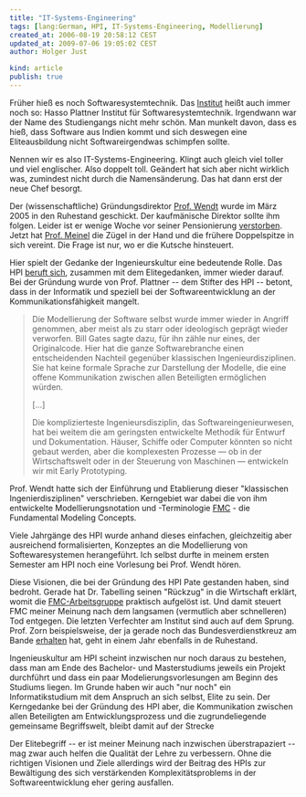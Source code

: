 ```yaml
---
title: "IT-Systems-Engineering"
tags: [lang:German, HPI, IT-Systems-Engineering, Modellierung]
created_at: 2006-08-19 20:58:12 CEST
updated_at: 2009-07-06 19:05:02 CEST
author: Holger Just

kind: article
publish: true
---
```


Früher hieß es noch Softwaresystemtechnik. Das [Institut](http://www.hpi.uni-potsdam.de/) heißt auch immer noch so: Hasso Plattner Institut für Softwaresystemtechnik. Irgendwann war der Name des Studiengangs nicht mehr schön. Man munkelt davon, dass es hieß, dass Software aus Indien kommt und sich deswegen eine Eliteausbildung nicht Softwareirgendwas schimpfen sollte.

Nennen wir es also IT-Systems-Engineering. Klingt auch gleich viel toller und viel englischer. Also doppelt toll. Geändert hat sich aber nicht wirklich was, zumindest nicht durch die Namensänderung. Das hat dann erst der neue Chef besorgt.

Der (wissenschaftliche) Gründungsdirektor [Prof. Wendt](http://www.hpi.uni-potsdam.de/personen/professoren/wendt.html) wurde im März 2005 in den Ruhestand geschickt. Der kaufmänische Direktor sollte ihm folgen. Leider ist er wenige Woche vor seiner Pensionierung [verstorben](http://www.hpi.uni-potsdam.de/presse/newsaktuelleinzelansicht/article/4/hpi-geschaftsfuhrer-dr-woydt-verstorben.html). Jetzt hat [Prof. Meinel](http://www.hpi.uni-potsdam.de/personen/professoren/meinel.html) die Zügel in der Hand und die frühere Doppelspitze in sich vereint. Die Frage ist nur, wo er die Kutsche hinsteuert.

Hier spielt der Gedanke der Ingenieurskultur eine bedeutende Rolle. Das HPI [beruft sich](http://www.hpi.uni-potsdam.de/hpi/stiftungsidee/ingenieurskultur.html), zusammen mit dem Elitegedanken, immer wieder darauf. Bei der Gründung wurde von Prof. Plattner -- dem Stifter des HPI -- betont, dass in der Informatik und speziell bei der Softwareentwicklung an der Kommunikationsfähigkeit mangelt.

>Die Modellierung der Software selbst wurde immer wieder in Angriff genommen, aber meist als zu starr oder ideologisch geprägt wieder verworfen. Bill Gates sagte dazu, für ihn zähle nur eines, der Originalcode. Hier hat die ganze Softwarebranche einen entscheidenden Nachteil gegenüber klassischen Ingenieurdisziplinen. Sie hat keine formale Sprache zur Darstellung der Modelle, die eine offene Kommunikation zwischen allen Beteiligten ermöglichen würden.
>
>[...]
>
>Die komplizierteste Ingenieursdisziplin, das Softwareingenieurwesen, hat bei weitem die am geringsten entwickelte Methodik für Entwurf und Dokumentation. Häuser, Schiffe oder Computer könnten so nicht gebaut werden, aber die komplexesten Prozesse — ob in der Wirtschaftswelt oder in der Steuerung von Maschinen — entwickeln wir mit Early Prototyping.

Prof. Wendt hatte sich der Einführung und Etablierung dieser "klassischen Ingenierdisziplinen" verschrieben. Kerngebiet war dabei die von ihm entwickelte Modellierungsnotation und -Terminologie [FMC](http://www.f-m-c.org/) - die Fundamental Modeling Concepts.

Viele Jahrgänge des HPI wurde anhand dieses einfachen, gleichzeitig aber ausreichend formalisierten, Konzeptes an die Modellierung von Softewaresystemen herangeführt. Ich selbst durfte in meinem ersten Semester am HPI noch eine Vorlesung bei Prof. Wendt hören.

Diese Visionen, die bei der Gründung des HPI Pate gestanden haben, sind bedroht. Gerade hat Dr. Tabelling seinen "Rückzug" in die Wirtschaft erklärt, womit die [FMC-Arbeitsgruppe](http://agtabeling.hpi.uni-potsdam.de/) praktisch aufgelöst ist. Und damit steuert FMC meiner Meinung nach dem langsamen (vermutlich aber schnelleren) Tod entgegen. Die letzten Verfechter am Institut sind auch auf dem Sprung. Prof. Zorn beispielsweise, der ja gerade noch das Bundesverdienstkreuz am Bande [erhalten](http://www.golem.de/0607/46374.html) hat, geht in einem Jahr ebenfalls in de Ruhestand.

Ingenieuskultur am HPI scheint inzwischen nur noch daraus zu bestehen, dass man am Ende des Bachelor- und Masterstudiums jeweils ein Projekt durchführt und dass ein paar Modelierungsvorlesungen am Beginn des Studiums liegen. Im Grunde haben wir auch "nur noch" ein Informatikstudium mit dem Anspruch an sich selbst, Elite zu sein. Der Kerngedanke bei der Gründung des HPI aber, die Kommunikation zwischen allen Beteiligten am Entwicklungsprozess und die zugrundeliegende gemeinsame Begriffswelt, bleibt damit auf der Strecke

Der Elitebegriff -- er ist meiner Meinung nach inzwischen überstrapaziert -- mag zwar auch helfen die Qualität der Lehre zu verbessern. Ohne die richtigen Visionen und Ziele allerdings wird der Beitrag des HPIs zur Bewältigung des sich verstärkenden Komplexitätsproblems in der Softwareentwicklung eher gering ausfallen.
